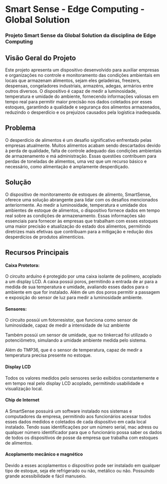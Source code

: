 <h1> Smart Sense - Edge Computing - Global Solution </h1>
<h3> Projeto Smart Sense da Global Solution da disciplina de Edge Computing </h3>

<h2> Visão Geral do Projeto </h2>
<p> Este projeto apresenta um dispositivo desenvolvido para auxiliar empresas e organizações no controle e monitoramento das condições ambientais em locais que armazenam alimentos, sejam eles geladeiras, freezers, despensas, congeladores industriais, armazéns, adegas, armários entre outros diversos. O dispositivo é capaz de medir a luminosidade, temperatura e umidade do ambiente, fornecendo informações valiosas em tempo real para permitir maior precisão nos dados coletados por esses estoques, garantindo a qualidade e segurança dos alimentos armazenados, reduzindo o desperdício e os prejuízos causados pela logística inadequada. </p>

<h2> Problema </h2>
<p> O desperdício de alimentos é um desafio significativo enfrentado pelas empresas atualmente. Muitos alimentos acabam sendo descartados devido à perda de qualidade, falta de controle adequado das condições ambientais de armazenamento e má administração. Essas questões contribuem para perdas de toneladas de alimentos, uma vez que um recurso básico e necessário, como alimentação é amplamente desperdiçado. </p>

<h2> Solução </h2>
<p> O dispositivo de monitoramento de estoques de alimento, SmartSense, oferece uma solução abrangente para lidar com os desafios mencionados anteriormente. Ao medir a luminosidade, temperatura e umidade dos ambientes de estoque de alimentos, o dispositivo fornece dados em tempo real sobre as condições de armazenamento. Essas informações são essenciais para fornecer às empresas que trabalham com esses estoques uma maior precisão e atualização do estado dos alimentos, permitindo diretrizes mais efetivas que contribuam para a mitigação e redução dos desperdícios de produtos alimentícios. </p> 

<h2> Recursos Principais </h2>
<h4> Caixa Protetora:</h4>
<p>O circuito arduíno é protegido por uma caixa isolante de polímero, acoplado a um display LCD. A caixa possúi poros, permitindo a entrada de ar para a medida de sua temperatura e umidade, avaliando esses dados para o ambiente em que for instalado. Além de um dos poros permitir a passagem e exposição do sensor de luz para medir a luminosidade ambiente.</p>
<h4>Sensores:</h4>
<p>O circuito possúi um fotorresistor, que funciona como sensor de luminosidade, capaz de medir a intensidade de luz ambiente</p>
<p>Também possúi um sensor de umidade, que no tinkercad foi utilizado o potenciômetro, simulando a umidade ambiente medida pelo sistema.</p>
<p>Além do TMP36, que é o sensor de temperatura, capaz de medir a temperatura precisa presente no estoque.</p>
<h4>Display LCD</h4>
<p>Todos os valores medidos pelo sensores serão exibidos constantemente e em tempo real pelo display LCD acoplado, permitindo usabilidade e visualização local.</p>
<h4>Chip de Internet</h4>
<p>A SmartSense possuirá um software instalado nos sistemas e computadores da empresa, permitindo aos funcionários acessar todos esses dados medidos e coletados de cada dispositivo em cada local instalado. Tendo suas identificações por um número serial, mac adress ou qualquer número identificador para que o funcionário possa saber os dados de todos os dispositivos de posse da empresa que trabalha com estoques de alimentos.<p>
<h4>Acoplamento mecânico e magnético</h4>
<p>Devido a esses acoplamentos o dispositivo pode ser instalado em qualquer tipo de estoque, seja ele refrigerado ou não, metálico ou não. Possuíndo grande acessibilidade e fácil manuseio.</p>


